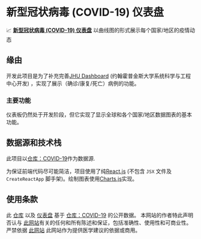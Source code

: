 # 新型冠状病毒 (COVID-19) 仪表盘

📈 [**新型冠状病毒 (COVID-19) 仪表盘**](https://trekhleb.github.io/covid-19/) 以曲线图的形式展示每个国家/地区的疫情动态

## 缘由

开发此项目是为了补充完善[JHU Dashboard](https://www.arcgis.com/apps/ops仪表盘/index.html#/bda7594740fd40299423467b48e9ecf6) (约翰霍普金斯大学系统科学与工程中心开发) ，实现了展示（确诊/康复/死亡）病例的功能。

### 主要功能

仪表板仍然处于开发阶段，但它实现了显示全球和各个国家/地区数据图表的基本功能。

## 数据源和技术栈

此项目以[仓库：COVID-19](https://github.com/CSSEGISandData/COVID-19)作为数据源.

为保证前端代码尽可能简洁，项目使用了纯[React.js](https://reactjs.org/) (不包含 `JSX` 文件及 `CreateReactApp` 脚手架)。绘制图表使用[Charts.js](https://www.chartjs.org/)实现。

## 使用条款

此 [仓库](https://github.com/trekhleb/covid-19) 以及 [仪表盘](https://trekhleb.github.io/covid-19/) 基于 [仓库：COVID-19](https://github.com/CSSEGISandData/COVID-19) 的公开数据。 本网站的作者特此声明否认与 [此网站](https://trekhleb.github.io/covid-19/)有关的任何和所有陈述和保证，包括准确性、使用性和可商业性。严禁依据 [此网站](https://trekhleb.github.io/covid-19/) 此网站作为提供医学建议的依据或商用。